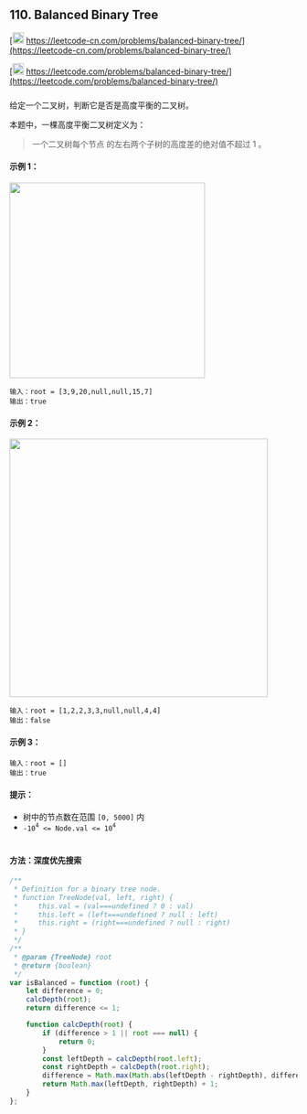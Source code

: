 ## 110. Balanced Binary Tree

[<img src="https://static.leetcode-cn.com/cn-mono-assets/production/assets/logo-dark-cn.c42314a8.svg" height="20" /> https://leetcode-cn.com/problems/balanced-binary-tree/](https://leetcode-cn.com/problems/balanced-binary-tree/)

[<img src="https://assets.leetcode.com/static_assets/public/webpack_bundles/images/logo-dark.e99485d9b.svg" height="20"/> https://leetcode.com/problems/balanced-binary-tree/](https://leetcode.com/problems/balanced-binary-tree/)

###

给定一个二叉树，判断它是否是高度平衡的二叉树。

本题中，一棵高度平衡二叉树定义为：

> 一个二叉树每个节点 的左右两个子树的高度差的绝对值不超过 1 。

#### 示例 1：

<img src="https://assets.leetcode.com/uploads/2020/10/06/balance_1.jpg" width="342" />

```
输入：root = [3,9,20,null,null,15,7]
输出：true
```

#### 示例 2：

<img src="https://assets.leetcode.com/uploads/2020/10/06/balance_2.jpg" width="452" />

```
输入：root = [1,2,2,3,3,null,null,4,4]
输出：false
```

#### 示例 3：

```
输入：root = []
输出：true
```

#### 提示：

-   树中的节点数在范围 `[0, 5000]` 内
-   `-10`<sup>`4`</sup>` <= Node.val <= 10`<sup>`4`</sup>

#

#### 方法：深度优先搜索

```js
/**
 * Definition for a binary tree node.
 * function TreeNode(val, left, right) {
 *     this.val = (val===undefined ? 0 : val)
 *     this.left = (left===undefined ? null : left)
 *     this.right = (right===undefined ? null : right)
 * }
 */
/**
 * @param {TreeNode} root
 * @return {boolean}
 */
var isBalanced = function (root) {
    let difference = 0;
    calcDepth(root);
    return difference <= 1;

    function calcDepth(root) {
        if (difference > 1 || root === null) {
            return 0;
        }
        const leftDepth = calcDepth(root.left);
        const rightDepth = calcDepth(root.right);
        difference = Math.max(Math.abs(leftDepth - rightDepth), difference);
        return Math.max(leftDepth, rightDepth) + 1;
    }
};
```
